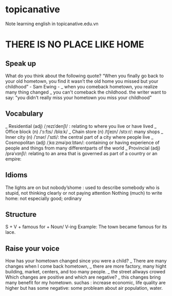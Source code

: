 # topicanative
Note learning english in topicanative.edu.vn

# THERE IS NO PLACE LIKE HOME
## Speak up
What do you think about the following quote?
“When you finally go back to your old hometown, you find it wasn’t the
old home you missed but your childhood” - Sam Ewing -
_ when you comeback hometown, you realize many thing changed
_ you can't comeback the childhood. the writer want to say:
"you didn't really miss your hometown you miss your childhood"

## Vocabulary
_ Residential (adj) /ˌrezɪˈdenʃl/ : relating to where you ​live or have ​lived
_ Office block (n) /ˈɔːfɪs/ /blɑːk/
_ Chain store (n) /tʃeɪn/ /stɔːr/: many shops
_ Inner city (n) /ˈɪnər/ /ˈsɪti/: the ​central ​part of a ​city where ​people ​live 
_ Cosmopolitan (adj) /ˌkɑːzməˈpɑːlɪtən/: containing or having ​experience of ​people and things from many different ​parts of the ​world
_ Provincial (adj) /prəˈvɪnʃl/: relating to an ​area that is ​governed as ​part of a ​country or an ​empire:

## Idioms
The lights are on but nobody’shome : used to describe somebody who is stupid, not thinking clearly or not paying attention
Nothing (much) to write home: not especially good; ordinary

## Structure
S + V + famous for + Noun/ V-ing
Example: The town became famous for its lace.

## Raise your voice
How has your hometown changed since you were a child?
_ There are many changes when I come back hometown, 
_ there are more factory, many hight building, market, centers, and too many people.
_ the street allways crowed
Which changes are positive and which are negative?
_ this changes bring many benefit for my hometown. suchas : increase economic, life quality are higher
but has some negative: some probleam about air population, water. 


